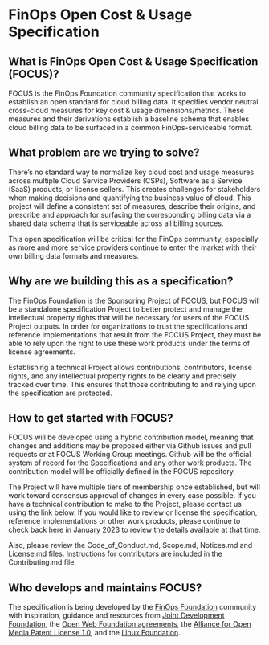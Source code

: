 # FinOps Open Cost & Usage Specification

## What is FinOps Open Cost & Usage Specification (FOCUS)?

FOCUS is the FinOps Foundation community specification that works to establish an open standard for cloud billing data. It specifies vendor neutral cross-cloud measures for key cost & usage dimensions/metrics. These measures and their derivations establish a baseline schema that enables cloud billing data to be surfaced in a common FinOps-serviceable format.

## What problem are we trying to solve?

There’s no standard way to normalize key cloud cost and usage measures across multiple Cloud Service Providers (CSPs), Software as a Service (SaaS) products, or license sellers. This creates challenges for stakeholders when making decisions and quantifying the business value of cloud. This project will define a consistent set of measures, describe their origins, and prescribe and approach for surfacing the corresponding billing data via a shared data schema that is serviceable across all billing sources.

This open specification will be critical for the FinOps community, especially as more and more service providers continue to enter the market with their own billing data formats and measures.

## Why are we building this as a specification?

The FinOps Foundation is the Sponsoring Project of FOCUS, but FOCUS will be a standalone specification Project to better protect and manage the intellectual property rights that will be necessary for users of the FOCUS Project outputs. In order for organizations to trust the specifications and reference implementations that result from the FOCUS Project, they must be able to rely upon the right to use these work products under the terms of license agreements.

Establishing a technical Project allows contributions, contributors, license rights, and any intellectual property rights to be clearly and precisely tracked over time. This ensures that those contributing to and relying upon the specification are protected.

## How to get started with FOCUS?

FOCUS will be developed using a hybrid contribution model, meaning that changes and additions may be proposed either via Github issues and pull requests or at FOCUS Working Group meetings. Github will be the official system of record for the Specifications and any other work products. The contribution model will be officially defined in the FOCUS repository.

The Project will have multiple tiers of membership once established, but will work toward consensus approval of changes in every case possible. If you have a technical contribution to make to the Project, please contact us using the link below. If you would like to review or license the specification, reference implementations or other work products, please continue to check back here in January 2023 to review the details available at that time.

Also, please review the Code_of_Conduct.md, Scope.md, Notices.md and License.md files. Instructions for contributors are included in the Contributing.md file.

## Who develops and maintains FOCUS?

The specification is being developed by the [FinOps Foundation](https://www.finops.org) community with inspiration, guidance and resources from [Joint Development Foundation](https://www.jointdevelopment.org), the [Open Web Foundation agreements](https://openwebfoundation.org), the [Alliance for Open Media Patent License 1.0](https://aomedia.org/license/patent-license/), and the [Linux Foundation](https://www.linuxfoundation.org/).
